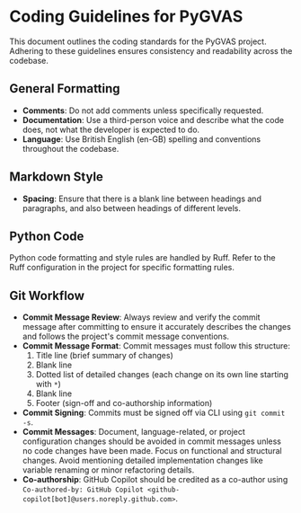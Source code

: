 # Coding Guidelines for PyGVAS

This document outlines the coding standards for the PyGVAS project. Adhering to these guidelines ensures consistency and readability across the codebase.

## General Formatting

*   **Comments**: Do not add comments unless specifically requested.
*   **Documentation**: Use a third-person voice and describe what the code does, not what the developer is expected to do.
*   **Language**: Use British English (en-GB) spelling and conventions throughout the codebase.

## Markdown Style

*   **Spacing**: Ensure that there is a blank line between headings and paragraphs, and also between headings of different levels.

## Python Code

Python code formatting and style rules are handled by Ruff. Refer to the Ruff configuration in the project for specific formatting rules.

## Git Workflow

*   **Commit Message Review**: Always review and verify the commit message after committing to ensure it accurately describes the changes and follows the project's commit message conventions.
*   **Commit Message Format**: Commit messages must follow this structure:
    1. Title line (brief summary of changes)
    2. Blank line
    3. Dotted list of detailed changes (each change on its own line starting with `*`)
    4. Blank line
    5. Footer (sign-off and co-authorship information)
*   **Commit Signing**: Commits must be signed off via CLI using `git commit -s`.
*   **Commit Messages**: Document, language-related, or project configuration changes should be avoided in commit messages unless no code changes have been made. Focus on functional and structural changes. Avoid mentioning detailed implementation changes like variable renaming or minor refactoring details.
*   **Co-authorship**: GitHub Copilot should be credited as a co-author using `Co-authored-by: GitHub Copilot <github-copilot[bot]@users.noreply.github.com>`.
